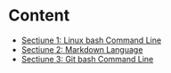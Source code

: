 # Content
* [Sectiune 1: Linux bash Command Line](doc/linux-bash-command-line.md)
* [Sectiune 2: Markdown Language](doc/markdown-language.md)
* [Sectiune 3: Git bash Command Line](doc/git-command-line.md)
  
  
